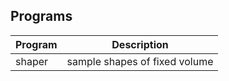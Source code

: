 ## Programs ##

  Program       | Description
----------------|--------------------------------
  shaper        | sample shapes of fixed volume
